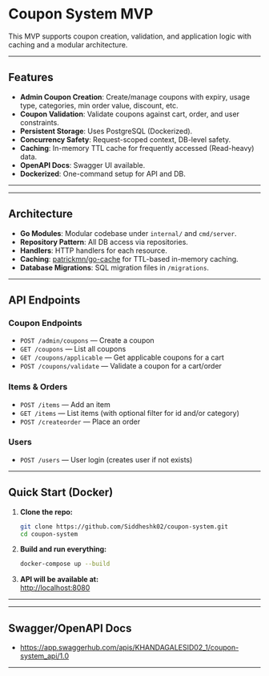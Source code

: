 # Coupon System MVP
This MVP supports coupon creation, validation, and application logic with caching and a modular architecture.

---

##  Features

- **Admin Coupon Creation**: Create/manage coupons with expiry, usage type, categories, min order value, discount, etc.
- **Coupon Validation**: Validate coupons against cart, order, and user constraints.
- **Persistent Storage**: Uses PostgreSQL (Dockerized).
- **Concurrency Safety**: Request-scoped context, DB-level safety.
- **Caching**: In-memory TTL cache for frequently accessed (Read-heavy) data.
- **OpenAPI Docs**: Swagger UI available.
- **Dockerized**: One-command setup for API and DB.

---

---

##  Architecture

- **Go Modules**: Modular codebase under `internal/` and `cmd/server`.
- **Repository Pattern**: All DB access via repositories.
- **Handlers**: HTTP handlers for each resource.
- **Caching**: [patrickmn/go-cache](https://github.com/patrickmn/go-cache) for TTL-based in-memory caching.
- **Database Migrations**: SQL migration files in `/migrations`.

---

##  API Endpoints

### Coupon Endpoints

- `POST /admin/coupons` — Create a coupon
- `GET /coupons` — List all coupons
- `GET /coupons/applicable` — Get applicable coupons for a cart
- `POST /coupons/validate` — Validate a coupon for a cart/order

### Items & Orders

- `POST /items` — Add an item
- `GET /items` — List items (with optional filter for id and/or category)
- `POST /createorder` — Place an order

### Users

- `POST /users` — User login (creates user if not exists)

---

##  Quick Start (Docker)

1. **Clone the repo:**
   ```sh
   git clone https://github.com/Siddheshk02/coupon-system.git
   cd coupon-system
   ```

2. **Build and run everything:**
   ```sh
   docker-compose up --build
   ```

3. **API will be available at:**  
   [http://localhost:8080](http://localhost:8080)

---

---

##  Swagger/OpenAPI Docs

- https://app.swaggerhub.com/apis/KHANDAGALESID02_1/coupon-system_api/1.0

---
